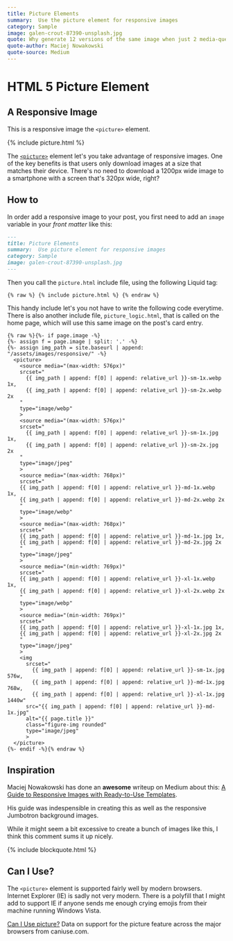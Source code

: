```yaml
---
title: Picture Elements
summary:  Use the picture element for responsive images
category: Sample
image: galen-crout-87390-unsplash.jpg
quote: Why generate 12 versions of the same image when just 2 media-queries do the job? The users won’t notice... But Google will.
quote-author: Maciej Nowakowski
quote-source: Medium
---
```


# HTML 5 Picture Element

## A Responsive Image

This is a responsive image the `<picture>` element.

{% include picture.html %}

The [`<picture>`](https://developer.mozilla.org/en-US/docs/Web/HTML/Element/picture) element let's you take advantage of responsive images. One of the key benefits is that users only download images at a size that matches their device. There's no need to download a 1200px wide image to a smartphone with a screen that's 320px wide, right?

## How to

In order add a responsive image to your post, you first need to add an `image` variable in your _front matter_ like this:

```markdown
---
title: Picture Elements
summary:  Use picture element for responsive images
category: Sample
image: galen-crout-87390-unsplash.jpg
---
```

Then you call the `picture.html` include file, using the following Liquid tag:

```liquid
{% raw %} {% include picture.html %} {% endraw %}
```

This handy include let's you not have to write the following code everytime. There is also another include file, `picture_logic.html`, that is called on the home page, which will use this same image on the post's card entry.

```liquid
{% raw %}{%- if page.image -%}
{%- assign f = page.image | split: '.' -%}
{%- assign img_path = site.baseurl | append: "/assets/images/responsive/" -%}
  <picture>
    <source media="(max-width: 576px)"
    srcset="
      {{ img_path | append: f[0] | append: relative_url }}-sm-1x.webp 1x,
      {{ img_path | append: f[0] | append: relative_url }}-sm-2x.webp 2x
    "
    type="image/webp"
    >
    <source media="(max-width: 576px)"
    srcset="
      {{ img_path | append: f[0] | append: relative_url }}-sm-1x.jpg 1x,
      {{ img_path | append: f[0] | append: relative_url }}-sm-2x.jpg 2x
    "
    type="image/jpeg"
    >
    <source media="(max-width: 768px)"
    srcset="
    {{ img_path | append: f[0] | append: relative_url }}-md-1x.webp 1x,
    {{ img_path | append: f[0] | append: relative_url }}-md-2x.webp 2x
    "
    type="image/webp"
    >
    <source media="(max-width: 768px)"
    srcset="
    {{ img_path | append: f[0] | append: relative_url }}-md-1x.jpg 1x,
    {{ img_path | append: f[0] | append: relative_url }}-md-2x.jpg 2x
    "
    type="image/jpeg"
    >
    <source media="(min-width: 769px)"
    srcset="
    {{ img_path | append: f[0] | append: relative_url }}-xl-1x.webp 1x,
    {{ img_path | append: f[0] | append: relative_url }}-xl-2x.webp 2x
    "
    type="image/webp"
    >
    <source media="(min-width: 769px)"
    srcset="
    {{ img_path | append: f[0] | append: relative_url }}-xl-1x.jpg 1x,
    {{ img_path | append: f[0] | append: relative_url }}-xl-2x.jpg 2x
    "
    type="image/jpeg"
    >
    <img
      srcset="
        {{ img_path | append: f[0] | append: relative_url }}-sm-1x.jpg 576w,
        {{ img_path | append: f[0] | append: relative_url }}-md-1x.jpg 768w,
        {{ img_path | append: f[0] | append: relative_url }}-xl-1x.jpg 1440w"
      src="{{ img_path | append: f[0] | append: relative_url }}-md-1x.jpg"
      alt="{{ page.title }}"
      class="figure-img rounded"
      type="image/jpeg"
      >
  </picture>
{%- endif -%}{% endraw %}
```

## Inspiration

Maciej Nowakowski has done an **awesome** writeup on Medium about this: [A Guide to Responsive Images with Ready-to-Use Templates](https://medium.freecodecamp.org/a-guide-to-responsive-images-with-ready-to-use-templates-c400bd65c433).

His guide was indespensible in creating this as well as the responsive Jumbotron background images.

While it might seem a bit excessive to create a bunch of images like this, I think this comment sums it up nicely.

{% include blockquote.html %}

## Can I Use?

The `<picture>` element is supported fairly well by modern browsers. Internet Explorer (IE) is sadly not very modern. There is a polyfill that I might add to support IE if anyone sends me enough crying emojis from their machine running Windows Vista.

<p class="ciu_embed" data-feature="picture" data-periods="future_3,future_2,future_1,current,past_1,past_2,past_3" data-accessible-colours="false">
  <a href="http://caniuse.com/#feat=picture">Can I Use picture?</a> Data on support for the picture feature across the major browsers from caniuse.com.
</p>

<script src="https://cdn.jsdelivr.net/gh/ireade/caniuse-embed/caniuse-embed.min.js"></script>
